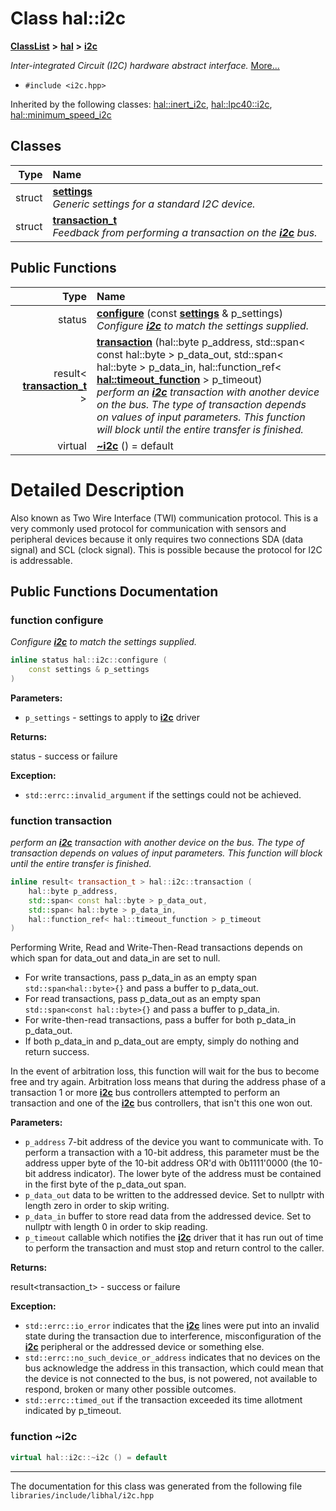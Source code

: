 

# Class hal::i2c



[**ClassList**](annotated.md) **>** [**hal**](namespacehal.md) **>** [**i2c**](classhal_1_1i2c.md)



_Inter-integrated Circuit (I2C) hardware abstract interface._ [More...](#detailed-description)

* `#include <i2c.hpp>`





Inherited by the following classes: [hal::inert\_i2c](classhal_1_1inert__i2c.md),  [hal::lpc40::i2c](classhal_1_1lpc40_1_1i2c.md),  [hal::minimum\_speed\_i2c](classhal_1_1minimum__speed__i2c.md)










## Classes

| Type | Name |
| ---: | :--- |
| struct | [**settings**](structhal_1_1i2c_1_1settings.md) <br>_Generic settings for a standard I2C device._  |
| struct | [**transaction\_t**](structhal_1_1i2c_1_1transaction__t.md) <br>_Feedback from performing a transaction on the_ [_**i2c**_](classhal_1_1i2c.md) _bus._ |






















## Public Functions

| Type | Name |
| ---: | :--- |
|  status | [**configure**](#function-configure) (const [**settings**](structhal_1_1i2c_1_1settings.md) & p\_settings) <br>_Configure_ [_**i2c**_](classhal_1_1i2c.md) _to match the settings supplied._ |
|  result&lt; [**transaction\_t**](structhal_1_1i2c_1_1transaction__t.md) &gt; | [**transaction**](#function-transaction) (hal::byte p\_address, std::span&lt; const hal::byte &gt; p\_data\_out, std::span&lt; hal::byte &gt; p\_data\_in, hal::function\_ref&lt; [**hal::timeout\_function**](namespacehal.md#typedef-timeout_function) &gt; p\_timeout) <br>_perform an_ [_**i2c**_](classhal_1_1i2c.md) _transaction with another device on the bus. The type of transaction depends on values of input parameters. This function will block until the entire transfer is finished._ |
| virtual  | [**~i2c**](#function-i2c) () = default<br> |




























# Detailed Description


Also known as Two Wire Interface (TWI) communication protocol. This is a very commonly used protocol for communication with sensors and peripheral devices because it only requires two connections SDA (data signal) and SCL (clock signal). This is possible because the protocol for I2C is addressable. 


    
## Public Functions Documentation




### function configure 

_Configure_ [_**i2c**_](classhal_1_1i2c.md) _to match the settings supplied._
```C++
inline status hal::i2c::configure (
    const settings & p_settings
) 
```





**Parameters:**


* `p_settings` - settings to apply to [**i2c**](classhal_1_1i2c.md) driver 



**Returns:**

status - success or failure 




**Exception:**


* `std::errc::invalid_argument` if the settings could not be achieved. 




        



### function transaction 

_perform an_ [_**i2c**_](classhal_1_1i2c.md) _transaction with another device on the bus. The type of transaction depends on values of input parameters. This function will block until the entire transfer is finished._
```C++
inline result< transaction_t > hal::i2c::transaction (
    hal::byte p_address,
    std::span< const hal::byte > p_data_out,
    std::span< hal::byte > p_data_in,
    hal::function_ref< hal::timeout_function > p_timeout
) 
```



Performing Write, Read and Write-Then-Read transactions depends on which span for data\_out and data\_in are set to null.



* For write transactions, pass p\_data\_in as an empty span `std::span<hal::byte>{}` and pass a buffer to p\_data\_out.
* For read transactions, pass p\_data\_out as an empty span `std::span<const hal::byte>{}` and pass a buffer to p\_data\_in.
* For write-then-read transactions, pass a buffer for both p\_data\_in p\_data\_out.
* If both p\_data\_in and p\_data\_out are empty, simply do nothing and return success.




In the event of arbitration loss, this function will wait for the bus to become free and try again. Arbitration loss means that during the address phase of a transaction 1 or more [**i2c**](classhal_1_1i2c.md) bus controllers attempted to perform an transaction and one of the [**i2c**](classhal_1_1i2c.md) bus controllers, that isn't this one won out.




**Parameters:**


* `p_address` 7-bit address of the device you want to communicate with. To perform a transaction with a 10-bit address, this parameter must be the address upper byte of the 10-bit address OR'd with 0b1111'0000 (the 10-bit address indicator). The lower byte of the address must be contained in the first byte of the p\_data\_out span. 
* `p_data_out` data to be written to the addressed device. Set to nullptr with length zero in order to skip writing. 
* `p_data_in` buffer to store read data from the addressed device. Set to nullptr with length 0 in order to skip reading. 
* `p_timeout` callable which notifies the [**i2c**](classhal_1_1i2c.md) driver that it has run out of time to perform the transaction and must stop and return control to the caller. 



**Returns:**

result&lt;transaction\_t&gt; - success or failure 




**Exception:**


* `std::errc::io_error` indicates that the [**i2c**](classhal_1_1i2c.md) lines were put into an invalid state during the transaction due to interference, misconfiguration of the [**i2c**](classhal_1_1i2c.md) peripheral or the addressed device or something else. 
* `std::errc::no_such_device_or_address` indicates that no devices on the bus acknowledge the address in this transaction, which could mean that the device is not connected to the bus, is not powered, not available to respond, broken or many other possible outcomes. 
* `std::errc::timed_out` if the transaction exceeded its time allotment indicated by p\_timeout. 




        



### function ~i2c 

```C++
virtual hal::i2c::~i2c () = default
```




------------------------------
The documentation for this class was generated from the following file `libraries/include/libhal/i2c.hpp`

